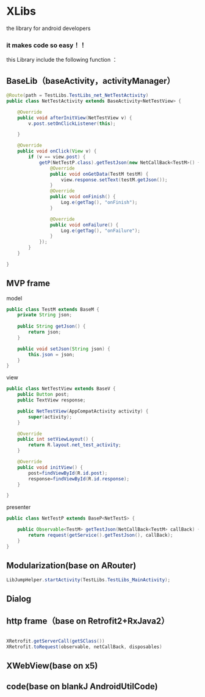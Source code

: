 # XLibs<br>
the library for android developers<br>
### it makes code so easy！！<br>

this Library include  the following function ：<br>
## BaseLib（baseActivity，activityManager）<br>
``` java
@Route(path = TestLibs.TestLibs_net_NetTestActivity)
public class NetTestActivity extends BaseActivity<NetTestView> {

    @Override
    public void afterInitView(NetTestView v) {
        v.post.setOnClickListener(this);

    }

    @Override
    public void onClick(View v) {
        if (v == view.post) {
            getP(NetTestP.class).getTestJson(new NetCallBack<TestM>() {
                @Override
                public void onGetData(TestM testM) {
                    view.response.setText(testM.getJson());
                }
                @Override
                public void onFinish() {
                    Log.e(getTag(), "onFinish");
                }

                @Override
                public void onFailure() {
                    Log.e(getTag(), "onFailure");
                }
            });
        }
    }

}
```
## MVP frame<br>
model<br>
``` java
public class TestM extends BaseM {
    private String json;
  
    public String getJson() {
        return json;
    }

    public void setJson(String json) {
        this.json = json;
    }
}
```
view<br>
``` java
public class NetTestView extends BaseV {
    public Button post;
    public TextView response;

    public NetTestView(AppCompatActivity activity) {
        super(activity);
    }

    @Override
    public int setViewLayout() {
        return R.layout.net_test_activity;
    }

    @Override
    public void initView() {
        post=findViewById(R.id.post);
        response=findViewById(R.id.response);
    }

}
```
presenter<br>
``` java
public class NetTestP extends BaseP<NetTestS> {

    public Observable<TestM> getTestJson(NetCallBack<TestM> callBack) {
        return request(getService().getTestJson(), callBack);
    }
}
```
## Modularization(base on ARouter)<br>
``` java
LibJumpHelper.startActivity(TestLibs.TestLibs_MainActivity);

```
## Dialog<br>
## http frame（base on Retrofit2+RxJava2）<br>
``` java

XRetrofit.getServerCall(getSClass())
XRetrofit.toRequest(observable, netCallBack, disposables)
```
## XWebView(base on x5)<br>

## code(base on blankJ AndroidUtilCode)<br>
